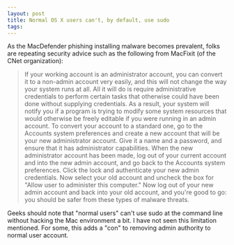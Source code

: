 ```yaml
---
layout: post
title: Normal OS X users can't, by default, use sudo
tags: 
---
```

As the MacDefender phishing installing malware becomes prevalent, folks are
repeating security advice such as the following from MacFixit (of the CNet
organization):

> If your working account is an administrator account, you can convert it to a
non-admin account very easily, and this will not change the way your system
runs at all. All it will do is require administrative credentials to perform
certain tasks that otherwise could have been done without supplying
credentials. As a result, your system will notify you if a program is trying
to modify some system resources that would otherwise be freely editable if you
were running in an admin account. To convert your account to a standard one,
go to the Accounts system preferences and create a new account that will be
your new administrator account. Give it a name and a password, and ensure that
it has administrator capabilities. When the new administrator account has been
made, log out of your current account and into the new admin account, and go
back to the Accounts system preferences. Click the lock and authenticate your
new admin credentials. Now select your old account and uncheck the box for
"Allow user to administer this computer." Now log out of your new admin
account and back into your old account, and you're good to go: you should be
safer from these types of malware threats.

Geeks should note that "normal users" can't use sudo at the command line
without hacking the Mac environment a bit. I have not seen this limitation
mentioned. For some, this adds a "con" to removing admin authority to normal
user account.

